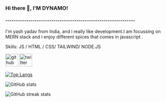 ### Hi there 👋, I'M DYNAMO!
#### --------------------------------------------------------------
I'm yash yadav from India, and i really like development.I am focussing on MERN stack and i enjoy different spices that comes in javascript .

Skills:  JS / HTML / CSS/ TAILWIND/ NODE.JS


[<img src='https://cdn.jsdelivr.net/npm/simple-icons@3.0.1/icons/github.svg' alt='github' height='40'>](https://github.com/YASH-YADAV-dynamo)  [<img src='https://cdn.jsdelivr.net/npm/simple-icons@3.0.1/icons/twitter.svg' alt='twitter' height='40'>](https://twitter.com/@yashastro23)  



[![Top Langs](https://github-readme-stats.vercel.app/api/top-langs/?username=YASH-YADAV-dynamo)](https://github.com/anuraghazra/github-readme-stats)

![GitHub stats](https://github-readme-stats.vercel.app/api?username=YASH-YADAV-dynamo&show_icons=true)  

![GitHub streak stats](https://streak-stats.demolab.com/?user=YASH-YADAV-dynamo)  



